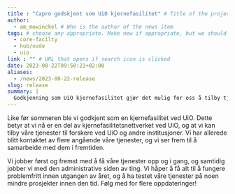 ```yaml
---
title : "Capro godskjent som UiO kjernefasilitet" # Title of the project
author: 
  - am_mowinckel # Who is the author of the news item
tags: # choose any appropriate. Make new if appropriate, but we should not have too many overall categories. 
  - core-facilty
  - hub/node
  - uio
link : "" # URL that opens if search icon is clicked
date: 2023-08-22T09:50:21+02:00
aliases: 
  - /news/2023-08-22-release
slug: release
summary: |
  Godkjenning som UiO kjernefasilitet gjør det mulig for oss å tilby tjenester til forskere ved UiO og andre institusjoner.
---
```


Like før sommeren ble vi godkjent som en kjernefasilitet ved UiO.
Dette betyr at vi nå er en del av kjernefasilitetsnettverket ved UiO, og at vi kan tilby våre tjenester til forskere ved UiO og andre institusjoner.
Vi har allerede blitt kontaktet av flere angående våre tjenester, og vi ser frem til å samarbeide med dem i fremtiden.

Vi jobber først og fremst med å få våre tjenester opp og i gang, og samtidig jobber vi med den administrative siden av ting.
Vi håper å få alt til å fungere problemfritt innen utgangen av året, og å ha testet våre tjenester på noen mindre prosjekter innen den tid.
Følg med for flere oppdateringer!
